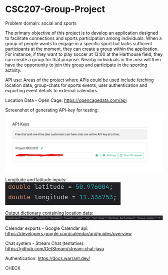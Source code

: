 # CSC207-Group-Project

Problem domain: social and sports 

The primary objective of this project is to develop an application designed to facilitate connections
and sports participation among individuals. When a group of people wants to engage in a specific sport but
lacks sufficient participants at the moment, they can create a group within the application. 
For instance, if they want to play soccer at 13:00 at the Harthouse field, they can create a group
for that purpose. Nearby individuals in the area will then have the opportunity to join this group
and participate in the sporting activity.

API use:
Areas of the project where APIs could be used include fetching location data, group-chats for sports events, 
user authentication and exporting event details to external calendars.

Location Data - Open Cage:
https://opencagedata.com/api

Screenshot of generating API-key for testing:  
![Alt text](images/openCage.png?raw=true)

Longitude and latitude inputs:  
![Alt text](images/longlat.png?raw=true)

Output dictionary containing location data:  
![Alt text](images/goethes.png?raw=true)

Calendar exports - Google Calendar api:
https://developers.google.com/calendar/api/guides/overview

Chat system - Stream Chat (tentative):
https://github.com/GetStream/stream-chat-java

Authentication:
https://docs.warrant.dev/

CHECK 
